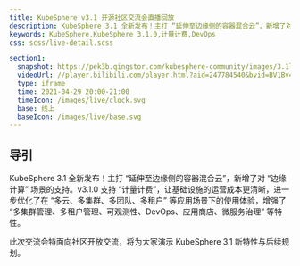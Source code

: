 ```yaml
---
title: KubeSphere v3.1 开源社区交流会直播回放
description: KubeSphere 3.1 全新发布！主打 “延伸至边缘侧的容器混合云”，新增了对 “边缘计算” 场景的支持。v3.1.0 支持 “计量计费”，让基础设施的运营成本更清晰，进一步优化了在 “多云、多集群、多团队、多租户” 等应用场景下的使用体验，增强了 “多集群管理、多租户管理、可观测性、DevOps、应用商店、微服务治理” 等特性。
keywords: KubeSphere,KubeSphere 3.1.0,计量计费,DevOps
css: scss/live-detail.scss

section1:
  snapshot: https://pek3b.qingstor.com/kubesphere-community/images/3.1live.jpeg
  videoUrl: //player.bilibili.com/player.html?aid=247784540&bvid=BV1Bv411L7Hx&cid=331253914&page=1&high_quality=1
  type: iframe
  time: 2021-04-29 20:00-21:00
  timeIcon: /images/live/clock.svg
  base: 线上
  baseIcon: /images/live/base.svg
---
```


## 导引

KubeSphere 3.1 全新发布！主打 “延伸至边缘侧的容器混合云”，新增了对 “边缘计算” 场景的支持。v3.1.0 支持 “计量计费”，让基础设施的运营成本更清晰，进一步优化了在 “多云、多集群、多团队、多租户” 等应用场景下的使用体验，增强了 “多集群管理、多租户管理、可观测性、DevOps、应用商店、微服务治理” 等特性。

此次交流会特面向社区开放交流，将为大家演示 KubeSphere 3.1 新特性与后续规划。
